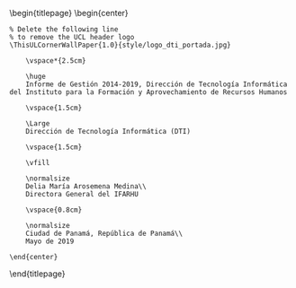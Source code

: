 \begin{titlepage}
    \begin{center}

    % Delete the following line
    % to remove the UCL header logo
    \ThisULCornerWallPaper{1.0}{style/logo_dti_portada.jpg}

        \vspace*{2.5cm}

        \huge
        Informe de Gestión 2014-2019, Dirección de Tecnología Informática del Instituto para la Formación y Aprovechamiento de Recursos Humanos

        \vspace{1.5cm}

        \Large
        Dirección de Tecnología Informática (DTI)

        \vspace{1.5cm}

        \vfill

        \normalsize
        Delia María Arosemena Medina\\
        Directora General del IFARHU

        \vspace{0.8cm}

        \normalsize
        Ciudad de Panamá, República de Panamá\\
        Mayo de 2019

    \end{center}
\end{titlepage}
